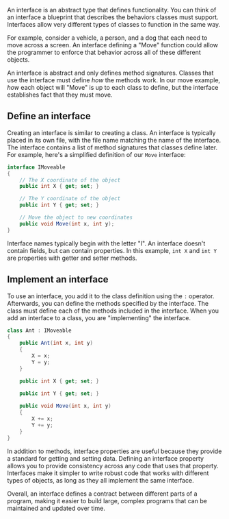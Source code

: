 An interface is an abstract type that defines functionality. You can think of an interface a blueprint that describes the behaviors classes must support. Interfaces allow very different types of classes to function in the same way. 

For example, consider a vehicle, a person, and a dog that each need to move across a screen. An interface defining a "Move" function could allow the programmer to enforce that behavior across all of these different objects.

An interface is abstract and only defines method signatures. Classes that use the interface must define *how* the methods work. In our move example, *how* each object will "Move" is up to each class to define, but the interface establishes fact that they must move.

## Define an interface

Creating an interface is similar to creating a class. An interface is typically placed in its own file, with the file name matching the name of the interface. The interface contains a list of method signatures that classes define later. For example, here's a simplified definition of our `Move` interface:

```c#
interface IMoveable
{
    // The X coordinate of the object
    public int X { get; set; }

    // The Y coordinate of the object
    public int Y { get; set; }

    // Move the object to new coordinates
    public void Move(int x, int y);
}
```

Interface names typically begin with the letter "I". An interface doesn't contain fields, but can contain properties. In this example, `int X` and `int Y` are properties with getter and setter methods. 

## Implement an interface

To use an interface, you add it to the class definition using the `:` operator. Afterwards, you can define the methods specified by the interface. The class must define each of the methods included in the interface. When you add an interface to a class, you are "implementing" the interface.

```c#
class Ant : IMoveable
{
    public Ant(int x, int y) 
    {
        X = x;
        Y = y;
    }

    public int X { get; set; }

    public int Y { get; set; }
    
    public void Move(int x, int y)
    {
        X += x;
        Y += y;
    }
}
```

In addition to methods, interface properties are useful because they provide a standard for getting and setting data. Defining an interface property allows you to provide consistency across any code that uses that property. Interfaces make it simpler to write robust code that works with different types of objects, as long as they all implement the same interface.

Overall, an interface defines a contract between different parts of a program, making it easier to build large, complex programs that can be maintained and updated over time.
